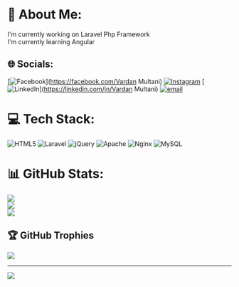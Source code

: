 # 💫 About Me:
I'm currently working on Laravel Php Framework<br>I'm currently learning Angular<br>


## 🌐 Socials:
[![Facebook](https://img.shields.io/badge/Facebook-%231877F2.svg?logo=Facebook&logoColor=white)](https://facebook.com/Vardan Multani) [![Instagram](https://img.shields.io/badge/Instagram-%23E4405F.svg?logo=Instagram&logoColor=white)](https://instagram.com/vardan_multani) [![LinkedIn](https://img.shields.io/badge/LinkedIn-%230077B5.svg?logo=linkedin&logoColor=white)](https://linkedin.com/in/Vardan Multani) [![email](https://img.shields.io/badge/Email-D14836?logo=gmail&logoColor=white)](mailto:vardan3024@gmail.com) 

# 💻 Tech Stack:
![HTML5](https://img.shields.io/badge/html5-%23E34F26.svg?style=for-the-badge&logo=html5&logoColor=white) ![Laravel](https://img.shields.io/badge/laravel-%23FF2D20.svg?style=for-the-badge&logo=laravel&logoColor=white) ![jQuery](https://img.shields.io/badge/jquery-%230769AD.svg?style=for-the-badge&logo=jquery&logoColor=white) ![Apache](https://img.shields.io/badge/apache-%23D42029.svg?style=for-the-badge&logo=apache&logoColor=white) ![Nginx](https://img.shields.io/badge/nginx-%23009639.svg?style=for-the-badge&logo=nginx&logoColor=white) ![MySQL](https://img.shields.io/badge/mysql-4479A1.svg?style=for-the-badge&logo=mysql&logoColor=white)
# 📊 GitHub Stats:
![](https://github-readme-stats.vercel.app/api?username=VenomicVardan&theme=dark&hide_border=false&include_all_commits=true&count_private=true)<br/>
![](https://github-readme-streak-stats.herokuapp.com/?user=VenomicVardan&theme=dark&hide_border=false)<br/>
![](https://github-readme-stats.vercel.app/api/top-langs/?username=VenomicVardan&theme=dark&hide_border=false&include_all_commits=true&count_private=true&layout=compact)

## 🏆 GitHub Trophies
![](https://github-profile-trophy.vercel.app/?username=VenomicVardan&theme=radical&no-frame=false&no-bg=true&margin-w=4)

---
[![](https://visitcount.itsvg.in/api?id=VenomicVardan&icon=0&color=0)](https://visitcount.itsvg.in)

<!-- Proudly created with GPRM ( https://gprm.itsvg.in ) -->
